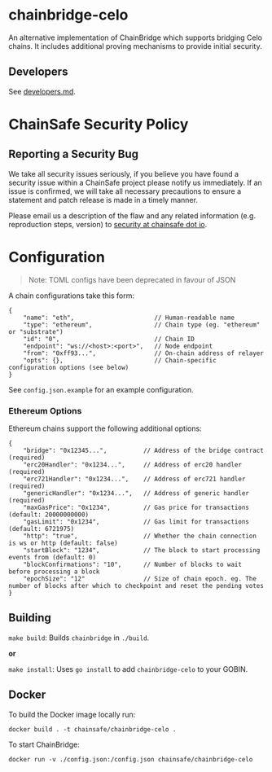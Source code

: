 # chainbridge-celo

An alternative implementation of ChainBridge which supports bridging Celo chains. It includes additional proving mechanisms to provide initial security.

## Developers

See [developers.md](/docs/developers.md).

# ChainSafe Security Policy

## Reporting a Security Bug

We take all security issues seriously, if you believe you have found a security issue within a ChainSafe
project please notify us immediately. If an issue is confirmed, we will take all necessary precautions 
to ensure a statement and patch release is made in a timely manner.

Please email us a description of the flaw and any related information (e.g. reproduction steps, version) to
[security at chainsafe dot io](mailto:security@chainsafe.io).


# Configuration

> Note: TOML configs have been deprecated in favour of JSON

A chain configurations take this form:

```
{
    "name": "eth",                      // Human-readable name
    "type": "ethereum",                 // Chain type (eg. "ethereum" or "substrate")
    "id": "0",                          // Chain ID
    "endpoint": "ws://<host>:<port>",   // Node endpoint
    "from": "0xff93...",                // On-chain address of relayer
    "opts": {},                         // Chain-specific configuration options (see below)
}
```

See `config.json.example` for an example configuration.

### Ethereum Options

Ethereum chains support the following additional options:

```
{
    "bridge": "0x12345...",          // Address of the bridge contract (required)
    "erc20Handler": "0x1234...",     // Address of erc20 handler (required)
    "erc721Handler": "0x1234...",    // Address of erc721 handler (required)
    "genericHandler": "0x1234...",   // Address of generic handler (required)
    "maxGasPrice": "0x1234",         // Gas price for transactions (default: 20000000000)
    "gasLimit": "0x1234",            // Gas limit for transactions (default: 6721975)
    "http": "true",                  // Whether the chain connection is ws or http (default: false)
    "startBlock": "1234",            // The block to start processing events from (default: 0)
    "blockConfirmations": "10",      // Number of blocks to wait before processing a block
    "epochSize": "12"                // Size of chain epoch. eg. The number of blocks after which to checkpoint and reset the pending votes
}
```


## Building

`make build`: Builds `chainbridge` in `./build`.

**or**

`make install`: Uses `go install` to add `chainbridge-celo` to your GOBIN.

## Docker
To build the Docker image locally run:

```
docker build . -t chainsafe/chainbridge-celo .
```

To start ChainBridge:

```
docker run -v ./config.json:/config.json chainsafe/chainbridge-celo
```
